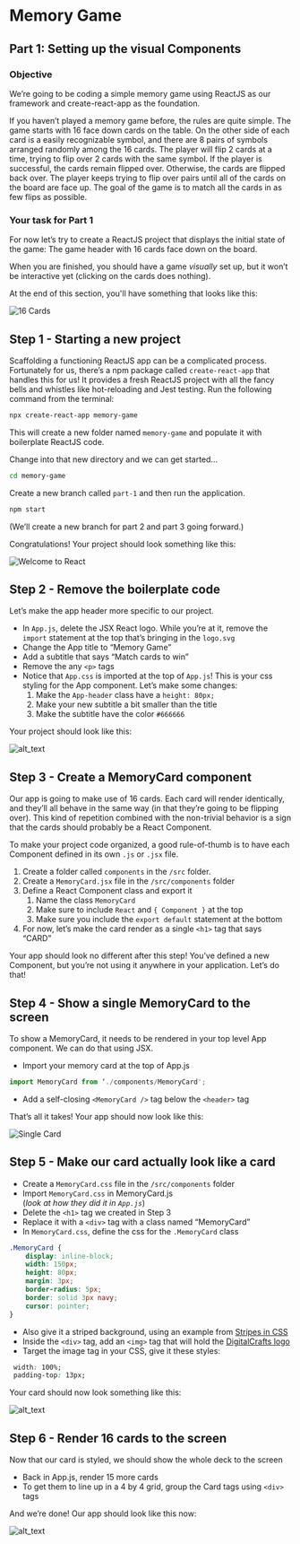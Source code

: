 # Memory Game

## Part 1: Setting up the visual Components

### Objective

We’re going to be coding a simple memory game using ReactJS as our framework and create-react-app as the foundation.

If you haven’t played a memory game before, the rules are quite simple. The game starts with 16 face down cards on the table. On the other side of each card is a easily recognizable symbol, and there are 8 pairs of symbols arranged randomly among the 16 cards. The player will flip 2 cards at a time, trying to flip over 2 cards with the same symbol. If the player is successful, the cards remain flipped over. Otherwise, the cards are flipped back over. The player keeps trying to flip over pairs until all of the cards on the board are face up. The goal of the game is to match all the cards in as few flips as possible.

### Your task for Part 1

For now let’s try to create a ReactJS project that displays the initial state of the game: The game header with 16 cards face down on the board.

When you are finished, you should have a game _visually_ set up, but it won’t be interactive yet (clicking on the cards does nothing).

At the end of this section, you'll have something that looks like this:

![16 Cards](images/image5.png)

## Step 1 - Starting a new project

Scaffolding a functioning ReactJS app can be a complicated process. Fortunately for us, there’s a npm package called `create-react-app` that handles this for us! It provides a fresh ReactJS project with all the fancy bells and whistles like hot-reloading and Jest testing. Run the following command from the terminal:

```bash
npx create-react-app memory-game
```

This will create a new folder named `memory-game` and populate it with boilerplate ReactJS code.

Change into that new directory and we can get started...

```bash
cd memory-game
```

Create a new branch called `part-1` and then run the application.

```bash
npm start
```

(We’ll create a new branch for part 2 and part 3 going forward.)

Congratulations! Your project should look something like this:

![Welcome to React](images/image1.png)

## Step 2 - Remove the boilerplate code

Let’s make the app header more specific to our project.

* In `App.js`, delete the JSX React logo. While you’re at it, remove the `import` statement at the top that’s bringing in the `logo.svg`
* Change the App title to “Memory Game”
* Add a subtitle that says “Match cards to win”
* Remove the any `<p>` tags
* Notice that `App.css` is imported at the top of `App.js`! This is your css styling for the App component. Let’s make some changes:
    1. Make the `App-header` class have a `height: 80px;`
    2. Make your new subtitle a bit smaller than the title
    3. Make the subtitle have the color `#666666`

Your project should look like this:

![alt_text](images/image4.png)

## Step 3 - Create a MemoryCard component

Our app is going to make use of 16 cards. Each card will render identically, and they’ll all behave in the same way (in that they’re going to be flipping over). This kind of repetition combined with the non-trivial behavior is a sign that the cards should probably be a React Component.

To make your project code organized, a good rule-of-thumb is to have each Component defined in its own `.js` or `.jsx` file.

1. Create a folder called `components` in the `/src` folder.
2. Create a `MemoryCard.jsx` file in the `/src/components` folder
3. Define a React Component class and export it
    1. Name the class `MemoryCard`
    2. Make sure to include `React` and `{ Component }` at the top
    3. Make sure you include the `export default` statement at the bottom
4. For now, let’s make the card render as a single `<h1>` tag that says “CARD”

Your app should look no different after this step! You’ve defined a new Component, but you’re not using it anywhere in your application. Let’s do that!

## Step 4 - Show a single MemoryCard to the screen

To show a MemoryCard, it needs to be rendered in your top level App component. We can do that using JSX.

* Import your memory card at the top of App.js

```jsx
import MemoryCard from ‘./components/MemoryCard';
```

* Add a self-closing `<MemoryCard />` tag below the `<header>` tag

That’s all it takes! Your app should now look like this:

![Single Card](images/image6.png)

## Step 5 - Make our card actually look like a card

* Create a `MemoryCard.css` file in the `/src/components` folder
* Import `MemoryCard.css` in MemoryCard.js <br/>(_look at how they did it in `App.js`_)
* Delete the `<h1>` tag we created in Step 3
* Replace it with a `<div>` tag with a class named “MemoryCard”
* In `MemoryCard.css`, define the css for the `.MemoryCard` class

```css
.MemoryCard {
    display: inline-block;
    width: 150px;
    height: 80px;
    margin: 3px;
    border-radius: 5px;
    border: solid 3px navy;
    cursor: pointer;
}
```

* Also give it a striped background, using an example from [Stripes in CSS](https://css-tricks.com/stripes-css/)
* Inside the `<div>` tag, add an `<img>` tag that will hold the [DigitalCrafts logo](https://www.digitalcrafts.com/img/digitalcrafts-logo-white-y.png)
* Target the image tag in your CSS, give it these styles:

```css
 width: 100%;
 padding-top: 13px;
```

Your card should now look something like this:

![alt_text](images/image2.png)

## Step 6 - Render 16 cards to the screen

Now that our card is styled, we should show the whole deck to the screen

* Back in App.js, render 15 more cards
* To get them to line up in a 4 by 4 grid, group the Card tags using `<div>` tags

And we’re done! Our app should look like this now:

![alt_text](images/image5.png)
